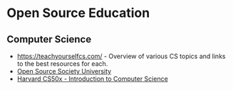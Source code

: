 # Open Source Education


## Computer Science
* https://teachyourselfcs.com/ - Overview of various CS topics and links to the best resources for each. 
* [Open Source Society University](https://github.com/open-source-society/computer-science)
* [Harvard CS50x - Introduction to Computer Science](https://www.edx.org/course/introduction-computer-science-harvardx-cs50x)
